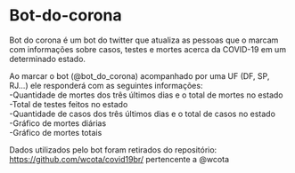 # Bot-do-corona

Bot do corona é um bot do twitter que atualiza as pessoas que o marcam com informações sobre casos, testes e mortes acerca da COVID-19 em um determinado estado.

Ao marcar o bot (@bot_do_corona) acompanhado por uma UF (DF, SP, RJ...) ele responderá com as seguintes informações:</br>
-Quantidade de mortes dos três últimos dias e o total de mortes no estado</br>
-Total de testes feitos no estado</br>
-Quantidade de casos dos três últimos dias e o total de casos no estado</br>
-Gráfico de mortes diárias</br>
-Gráfico de mortes totais

Dados utilizados pelo bot foram retirados do repositório: https://github.com/wcota/covid19br/ pertencente a @wcota
